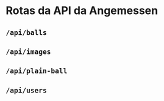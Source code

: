 # Rotas da API da Angemessen

## `/api/balls`
## `/api/images`
## `/api/plain-ball`
## `/api/users`
